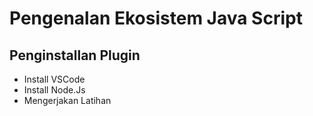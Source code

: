 # Pengenalan Ekosistem Java Script

## Penginstallan Plugin
- Install VSCode
- Install Node.Js
- Mengerjakan Latihan